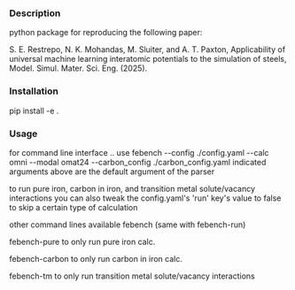 ### Description
python package for reproducing the following paper: 

S. E. Restrepo, N. K. Mohandas, M. Sluiter, and A. T. Paxton, Applicability of universal machine learning interatomic potentials to the simulation of steels, Model. Simul. Mater. Sci. Eng. (2025).

### Installation
pip install -e .

### Usage
for command line interface .. use 
febench --config ./config.yaml --calc omni --modal omat24 --carbon_config ./carbon_config.yaml
indicated arguments above are the default argument of the parser

to run pure iron, carbon in iron, and transition metal solute/vacancy interactions
you can also tweak the config.yaml's 'run' key's value to false to skip a certain type of calculation

other command lines available
febench (same with febench-run)

febench-pure to only run pure iron calc.

febench-carbon to only run carbon in iron calc.

febench-tm to only run transition metal solute/vacancy interactions

